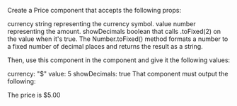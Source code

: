 Create a Price component that accepts the following props:

currency string representing the currency symbol.
value number representing the amount.
showDecimals boolean that calls .toFixed(2) on the value when it's true.
The Number.toFixed() method formats a number to a fixed number of decimal places and returns the result as a string.

Then, use this component in the <App /> component and give it the following values:

currency: "$"
value: 5
showDecimals: true
That component must output the following: <p>The price is $5.00</p>
